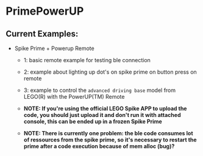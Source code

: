 # PrimePowerUP

## Current Examples:
- Spike Prime + Powerup Remote
    - 1: basic remote example for testing ble connection
    - 2: example about lighting up dot's on spike prime on button press on remote
    - 3: example to control the `advanced driving base` model from LEGO(R) with the PowerUP(TM) Remote
    
    - **NOTE: If you're using the official LEGO Spike APP to upload the code, you should just upload it and don't run it with attached console, this can be ended up in a frozen Spike Prime**
    - **NOTE: There is currently one problem: the ble code consumes lot of ressources from the spike prime, so it's necessary to restart the prime after a code execution because of mem alloc (bug)?**